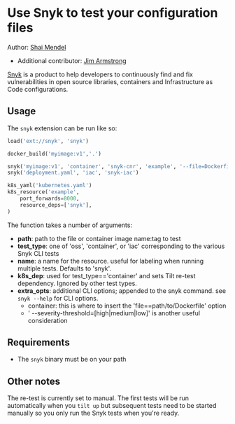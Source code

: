 # Use Snyk to test your configuration files

Author: [Shai Mendel](https://github.com/shaimendel)
* Additional contributor: [Jim Armstrong](https://github.com/jimcodified)

[Snyk](https://https://snyk.io/) is a product to help developers to continuously find and fix vulnerabilities in open source libraries, containers and Infrastructure as Code configurations.

## Usage

The `snyk` extension can be run like so:

```python
load('ext://snyk', 'snyk')

docker_build('myimage:v1','.')

snyk('myimage:v1', 'container', 'snyk-cnr', 'example', '--file=Dockerfile')
snyk('deployment.yaml', 'iac', 'snyk-iac')

k8s_yaml('kubernetes.yaml')
k8s_resource('example',
    port_forwards=8000,
    resource_deps=['snyk'],
)
```

The function takes a number of arguments:

* **path**: path to the file or container image name:tag to test
* **test_type**: one of 'oss', 'container', or 'iac' corresponding to the various Snyk CLI tests
* **name**: a name for the resource. useful for labeling when running multiple tests. Defaults to 'snyk'.
* **k8s_dep**: used for test_type=='container' and sets Tilt re-test dependency. Ignored by other test types.
* **extra_opts**: additional CLI options; appended to the snyk command. see `snyk --help` for CLI options.
  * container: this is where to insert the 'file==path/to/Dockerfile' option
  * ' --severity-threshold=[high|medium|low]' is another useful consideration

## Requirements

* The `snyk` binary must be on your path

## Other notes

The re-test is currently set to manual. The first tests will be run automatically when you `tilt up` but subsequent tests need to be started manually so you only run the Snyk tests  when you're ready.
